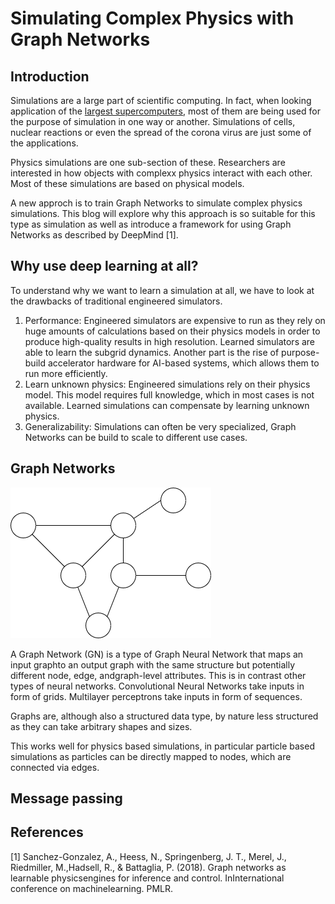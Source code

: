 # Simulating Complex Physics with Graph Networks

## Introduction

Simulations are a large part of scientific computing.
In fact, when looking application of the [largest supercomputers](https://en.wikipedia.org/wiki/TOP500), most of them are being used for the purpose of simulation in one way or another.
Simulations of cells, nuclear reactions or even the spread of the corona virus are just some of the applications.

Physics simulations are one sub-section of these.
Researchers are interested in how objects with complexx physics interact with each other.
Most of these simulations are based on physical models.

A new approch is to train Graph Networks to simulate complex physics simulations.
This blog will explore why this approach is so suitable for this type as simulation as well as introduce a framework for using Graph Networks as described by DeepMind [1].

## Why use deep learning at all?

To understand why we want to learn a simulation at all, we have to look at the drawbacks of traditional engineered simulators.

1. Performance: Engineered simulators are expensive to run as they rely on huge amounts of calculations based on their physics models in order to produce high-quality results in high resolution. Learned simulators are able to learn the subgrid dynamics. Another part is the rise of purpose-build accelerator hardware for AI-based systems, which allows them to run more efficiently.
2. Learn unknown physics: Engineered simulations rely on their physics model. This model requires full knowledge, which in most cases is not available. Learned simulations can compensate by learning unknown physics.
3. Generalizability: Simulations can often be very specialized, Graph Networks can be build to scale to different use cases.

## Graph Networks

![](/assets/graph_ex.png) 

A Graph Network (GN) is a type of Graph Neural Network that maps an input graphto an output graph with the same structure but potentially different node, edge, andgraph-level attributes.
This is in contrast other types of neural networks.
Convolutional Neural Networks take inputs in form of grids.
Multilayer perceptrons take inputs in form of sequences.

Graphs are, although also a structured data type, by nature less structured as they can take arbitrary shapes and sizes.

This works well for physics based simulations, in particular particle based simulations as particles can be directly mapped to nodes, which are connected via edges.

## Message passing

## References

[1] Sanchez-Gonzalez, A., Heess, N., Springenberg, J. T., Merel, J., Riedmiller, M.,Hadsell, R., & Battaglia, P. (2018). Graph networks as learnable physicsengines for inference and control. InInternational conference on machinelearning. PMLR.